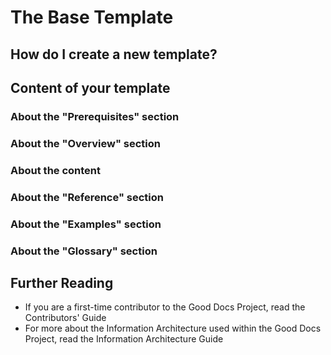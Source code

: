 # The Base Template

## How do I create a new template?



## Content of your template

### About the "Prerequisites" section



### About the "Overview" section



### About the content



### About the "Reference" section


### About the "Examples" section



### About the "Glossary" section




## Further Reading

* If you are a first-time contributor to the Good Docs Project, read the Contributors' Guide
* For more about the Information Architecture used within the Good Docs Project, read the Information Architecture Guide
